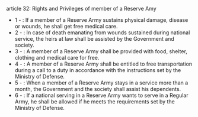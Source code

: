 article 32: Rights and Privileges of member of a Reserve Amy

<ul>
			<li>1 - : If a member of a Reserve Army sustains physical damage, disease or wounds, he shall get free medical care. <ul>
			</ul></li>			<li>2 - : In case of death emanating from wounds sustained during national service, the heirs at law shall be assisted by the Government and society. <ul>
			</ul></li>			<li>3 - : A member of a Reserve Army shall be provided with food, shelter, clothing and medical care for free. <ul>
			</ul></li>			<li>4 - : A member of a Reserve Army shall be entitled to free transportation during a call to a duty in accordance with the instructions set by the Ministry of Defense.<ul>
			</ul></li>			<li>5 - : When a member of a Reserve Army stays in a service more than a month, the Government and the society shall assist his dependents. <ul>
			</ul></li>			<li>6 - : If a national serving in a Reserve Army wants to serve in a Regular Army, he shall be allowed if he meets the requirements set by the Ministry of Defense. <ul>
			</ul></li></ul>
